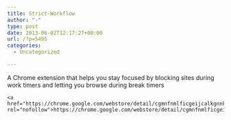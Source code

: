 ```yaml
---
title: Strict-Workflow
author: "-"
type: post
date: 2013-06-02T12:17:27+00:00
url: /?p=5495
categories:
  - Uncategorized

---
```

A Chrome extension that helps you stay focused by blocking sites during work timers and letting you browse during break timers

<div id="repository_homepage">
  
    <a href="https://chrome.google.com/webstore/detail/cgmnfnmlficgeijcalkgnnkigkefkbhd" rel="nofollow">https://chrome.google.com/webstore/detail/cgmnfnmlficgeijcalkgnnkigkefkbhd</a>
  
